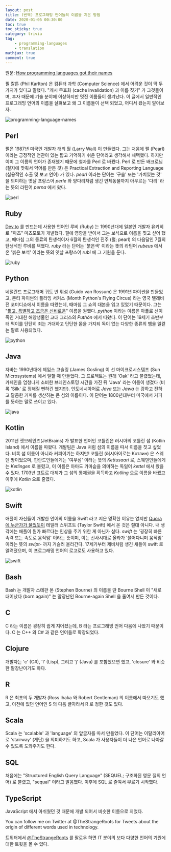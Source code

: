 ```yaml
---
layout: post
title: (번역) 프로그래밍 언어들의 이름을 지은 방법
date: 2020-01-05 00:30:00
toc: true
toc_sticky: true
category: trivia
tag:
    - programming-languages
    - translation
mathjax: true
comment: true
---
```


원문: [How programming languages got their names](https://dev.to/scottydocs/how-programming-languages-got-their-names-207e)

필 칼튼 (Phil Karlton) 은 컴퓨터 과학 (Computer Science) 에서 어려운 것이 딱 두 가지가 있다고 말했다. "캐시 무효화 (cache invalidation) 과 이름 짓기" 가 그것들이며, 후자 때문에 기술 분야에 이상하지만 멋진 이름들이 생겨났다. 이 글에서 일반적인 프로그래밍 언어의 이름을 살펴보고 왜 그 이름들이 선택 되었고, 어디서 왔는지 알아보자.

![programming-language-names](/images/2020-01-05-how-programming-laguages-got-their-names/2020-01-05-how-programming-laguages-got-their-names.jpg)

## Perl

펄은 1987년 미국인 개발자 래리 월 (Larry Wall) 이 만들었다. 그는 처음에 펄 (Pearl) 이라는 긍정적인 연관이 있는 짧고 기억하기 쉬운 단어라고 생각해서 채택했다. 하지만 이미 그 이름의 언어가 존재했기 때문에 철자를 Perl 로 바꿨다. Perl 로 만든 배크로님 (철자에 맞춰서 약어를 만든 것) 은 Practical Extraction and Reporting Language (실용적인 추출 및 보고 언어) 가 있다. *pearl* 이라는 단어는 '구슬' 또는 '가치있는 것' 을 의미하는 옛날 프랑스어 *perle* 와 양다리처럼 생긴 연체동물까지 아우르는 '다리' 라는 뜻의 라틴어 *perna* 에서 왔다.

![perl](/images/2020-01-05-how-programming-laguages-got-their-names/perl.jpg)

## Ruby

[Dev.to](https://dev.to/) 를 만드는데 사용한 언어인 루비 (Ruby) 는 1990년대에 일본인 개발자 유키히로 "마츠" 마츠모토가 개발했다. 펄에 영향을 받아서 그는 보석으로 이름을 짓고 싶어 했고, 때마침 그의 동료의 탄생석이자 6월의 탄생석인 진주 (펄; pearl) 의 다음달인 7월의 탄생석인 루비를 택했다. *ruby* 라는 단어는 '붉은색' 이라는 뜻의 라틴어 *rubeus* 에서 온 '붉은 보석' 이라는 뜻의 옛날 프랑스어 *rubi* 에 그 기원을 둔다.

![ruby](/images/2020-01-05-how-programming-laguages-got-their-names/ruby.jpg)

## Python

네덜란드 프로그래머 귀도 반 뤼섬 (Guido van Rossum) 은 1991년 파이썬을 만들었고, 몬티 파이썬의 플라잉 서커스 (Month Python's Flying Circus) 라는 영국 텔레비전 코미디쇼에서 이름을 따왔는데, 때마침 그 쇼의 대본을 읽고 있었기 때문이다. 그는 "[짧고, 특별하고 조금은 신비로운](https://docs.python.org/2/faq/general.html#why-is-it-called-python)" 이름을 원했다. *python* 이라는 이름은 아폴로 신이 죽인 거대한 해양생물인 고대 그리스의 *Puthón* 에서 따왔다. 이 단어는 19세기 초반부터 먹이를 단단히 죄는 거대하고 단단한 몸을 가지되 독이 없는 다양한 종류의 뱀을 일컫는 말로 사용되었다.

![python](/images/2020-01-05-how-programming-laguages-got-their-names/python.jpg)

## Java

자바는 1990년대에 제임스 고슬링 (James Gosling) 이 선 마이크로시스템즈 (Sun Microsystems) 에서 일할 때 만들었다. 그 프로젝트는 원래 'Oak' 라고 불렸었는데, 카페인을 엄청나게 소비한 브레인스토밍 시간을 가진 뒤 'Java' 라는 이름이 생겼다 (비록 'Silk' 로 정해질 뻔하긴 했지만). 인도네시아어로 *Java* 또는 *Jawa* 는 강하고 진하고 달콤한 커피를 생산하는 큰 섬의 이름이다. 이 단어는 1800년대부터 미국에서 커피를 뜻하는 말로 쓰이고 있다.

![java](/images/2020-01-05-how-programming-laguages-got-their-names/java.jpg)

## Kotlin

2011년 젯브레인즈(JetBrains) 가 발표한 언어인 코틀린은 러시아의 코틀린 섬 (Kotlin Island) 에서 이름을 따왔다. 개발팀은 Java 처럼 섬의 이름을 따서 이름을 짓고 싶었다. 비록 섬 이름이 아니라 커피이기는 하지만! 코틀린 (러시아어로는 Котлин) 은 스웨덴 땅이었으며, 핀란드인들에게는 '여우섬' 이라는 뜻의 *Kettusaari* 로, 스웨덴인들에게는 *Ketlingen* 로 불렸고, 이 이름은 아마도 가마솥을 의미하는 독일어 *kettel* 에서 왔을 수 있다. 1703년 표트르 대제가 그 섬의 통제권을 획득하고 *Kotling* 으로 이름을 바꿨고 이후에 *Kotlin* 으로 줄였다.

![kotlin](/images/2020-01-05-how-programming-laguages-got-their-names/kotlin.png)

## Swift

애플이 자신들이 개발한 언어의 이름을 Swift 라고 지은 명확한 이유는 없지만 [Quora 에 누군가가 물었듯이](https://www.quora.com/Is-the-Swift-programming-language-named-after-Taylor-Swift) 테일러 스위프트 (Taylor Swift) 에서 온 것은 절대 아니다. 내 생각에는 애플이 뭔가 빠르다는 인상을 주기 위한 게 아닌가 싶다. *swift* 는 '굉장히 빠른 속력 또는 속도로 움직임' 이라는 뜻이며, 이는 선사시대로 올라가 '쓸어다니며 움직임' 이라는 뜻의 *swipt-* 까지 거슬러 올라간다. 17세기부터 제비처럼 생긴 새들이 swift 로 알려졌으며, 이 프로그래밍 언어의 로고로도 사용하고 있다.

![swift](/images/2020-01-05-how-programming-laguages-got-their-names/swift.jpg)

## Bash

Bash 는 개발자 스테판 본 (Stephen Bourne) 의 이름을 딴 Bourne Shell 이 "새로 태어났다 (born again)" 는 말장난인 Bourne-again Shell 을 줄여서 만든 것이다.

## C

C 라는 이름은 굉장히 쉽게 지어졌는데, B 라는 프로그래밍 언어 다음에 나왔기 때문이다. C 는 C++ 와 C# 과 같은 언어들로 확장되었다.

## Clojure

개발자는 'c' (C#), 'l' (Lisp), 그리고 'j' (Java) 를 포함했으면 했고, 'closure' 와 비슷한 말장난이기도 하다.

## R

R 은 최초의 두 개발자 (Ross Ihaka 와 Robert Gentleman) 의 이름에서 따오기도 했고, 이전에 있던 언어인 S 의 다음 글자라서 R 로 정한 것도 있다.

## Scala

Scala 는 'scalable' 과 'language' 의 앞글자를 따서 만들었다. 이 단어는 이탈리아어로 'stairway' (계단) 을 의미하기도 하고, Scala 가 사용자들이 더 나은 언어로 나아갈 수 있도록 도와주기도 한다.

## SQL

처음에는 "Structured English Query Language" (SEQUEL; 구조화된 영문 질의 언어) 로 불렸고, "sequal" 이라고 발음했다. 이후에 SQL 로 줄여서 부르기 시작했다.

## TypeScript

JavaScript 에서 아쉬웠던 것 때문에 개발 되어서 비슷한 이름으로 지었다.

You can follow me on Twitter at @TheStrangeRoots for Tweets about the origin of different words used in technology.

트위터에서 [@TheStrangeRoots](https://twitter.com/thestrangeroots) 를 팔로우 하면 IT 분야의 보다 다양한 언어의 기원에 대한 트윗을 볼 수 있다.
